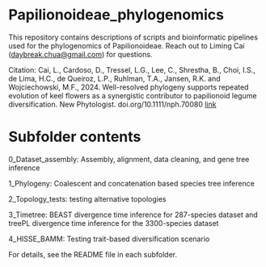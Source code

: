 # Papilionoideae_phylogenomics

This repository contains descriptions of scripts and bioinformatic pipelines used for the phylogenomics of Papilionoideae. Reach out to Liming Cai (daybreak.chua@gmail.com) for questions. 

Citation: Cai, L., Cardoso, D., Tressel, L.G., Lee, C., Shrestha, B., Choi, I.S., de Lima, H.C., de Queiroz, L.P., Ruhlman, T.A., Jansen, R.K. and Wojciechowski, M.F., 2024. Well-resolved phylogeny supports repeated evolution of keel flowers as a synergistic contributor to papilionoid legume diversification. New Phytologist. doi.org/10.1111/nph.70080 [link](https://nph.onlinelibrary.wiley.com/share/BGAZNPMPZUXUYCVCRYRV?target=10.1111/nph.70080)

# Subfolder contents

0_Dataset_assembly: Assembly, alignment, data cleaning, and gene tree inference

1_Phylogeny: Coalescent and concatenation based species tree inference

2_Topology_tests: testing alternative topologies

3_Timetree: BEAST divergence time inference for 287-species dataset and treePL divergence time inference for the 3300-species dataset

4_HISSE_BAMM: Testing trait-based diversification scenario

For details, see the README file in each subfolder.
